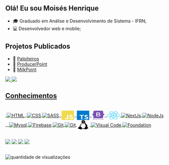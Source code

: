 ## Olá! Eu sou Moisés Henrique

- 🎓 Graduado em Análise e Desenvolvimento de Sistema - IFRN;
- 💻 Desenvolvedor web e mobile;

## Projetos Publicados
- :iphone: [Palpiteiros](https://bit.ly/palpiteirosapp)
- :iphone: [ProducerPoint](https://bit.ly/producerpointapp)
- :iphone: [MilkPoint](https://bit.ly/milkpointapp)

 <div>
  <a href="https://github.com/Moizez">
  <img height="180em" src="https://github-readme-stats.vercel.app/api?username=Moizez&show_icons=true&theme=tokyonight&include_all_commits=true&count_private=true"/>
  <img height="180em" src="https://github-readme-stats.vercel.app/api/top-langs/?username=Moizez&layout=compact&langs_count=7&theme=tokyonight"/>
</div>
  
 ## Conhecimentos
  
  <div style="display: inline_block"><br>
  <img align="center" alt="HTML" height="30" width="40" src="https://icongr.am/devicon/html5-original-wordmark.svg">
  <img align="center" alt="CSS" height="30" width="40" src="https://icongr.am/devicon/css3-original-wordmark.svg">
   <img align="center" alt="SASS" height="30" width="40" src="https://cdn.jsdelivr.net/gh/devicons/devicon/icons/sass/sass-original.svg" />
  <img align="center" alt="Js" height="30" width="40" src="https://raw.githubusercontent.com/devicons/devicon/master/icons/javascript/javascript-plain.svg">
  <img align="center" alt="Ts" height="30" width="40" src="https://raw.githubusercontent.com/devicons/devicon/master/icons/typescript/typescript-plain.svg">
  <img align="center" alt="BT" height="30" width="40" src="https://github.com/devicons/devicon/blob/master/icons/bootstrap/bootstrap-plain-wordmark.svg">
  <img align="center" alt="React" height="30" width="40" src="https://raw.githubusercontent.com/devicons/devicon/master/icons/react/react-original.svg">
   <img align="center" alt="NextJs" height="30" width="40" src="https://cdn.jsdelivr.net/gh/devicons/devicon/icons/nextjs/nextjs-original-wordmark.svg" />

  <img align="center" alt="NodeJs" height="30" width="40" src="https://cdn.jsdelivr.net/gh/devicons/devicon/icons/nodejs/nodejs-plain.svg" /> 
    <img align="center" alt="Mysql" height="30" width="40" src="https://icongr.am/devicon/mysql-original-wordmark.svg">
   <img align="center" alt="Firebase" height="30" width="40" src="https://cdn.jsdelivr.net/gh/devicons/devicon/icons/firebase/firebase-plain-wordmark.svg" />
    <img align="center" alt="Git" height="30" width="40" src="https://cdn.jsdelivr.net/gh/devicons/devicon/icons/git/git-original.svg" />
   <img align="center" alt="Git" height="30" width="40"  src="https://cdn.jsdelivr.net/gh/devicons/devicon/icons/github/github-original-wordmark.svg" />
  <img align="center" alt="Linux" height="30" width="40" src="https://raw.githubusercontent.com/devicons/devicon/master/icons/linux/linux-plain.svg">
  <img align="center" alt="Visual Code" height="30" width="40" src="https://cdn.jsdelivr.net/gh/devicons/devicon/icons/visualstudio/visualstudio-plain.svg" />
   <img align="center" alt="Foundation" height="30" width="40" src="https://cdn.jsdelivr.net/gh/devicons/devicon/icons/foundation/foundation-original.svg" />
 </div>
  
  ##
  
  <div> 
  <a href="https://www.linkedin.com/in/moizezhenrique/" target="_blank"><img src="https://img.shields.io/badge/-LinkedIn-%230077B5?style=for-the-badge&logo=linkedin&logoColor=white" target="_blank"></a> 
  <a href="https://www.instagram.com/moizezhenrique/" target="_blank"><img src="https://img.shields.io/badge/-Instagram-%23E4405F?style=for-the-badge&logo=instagram&logoColor=white" target="_blank"></a>
 	<a href="https://twitter.com/moizezhenrique" target="_blank"><img src="https://img.shields.io/badge/Twitter-1DA1F2?style=for-the-badge&logo=twitter&logoColor=white" target="_blank"></a>
  <a href = "mailto:moizezhenrique@gmail.com"><img src="https://img.shields.io/badge/-Gmail-%23333?style=for-the-badge&logo=gmail&logoColor=white" target="_blank"></a>
   
   ##
      
   <img src="https://komarev.com/ghpvc/?username=moizez&color=green" alt="quantidade de visualizações" /> 
 
</div>
  
